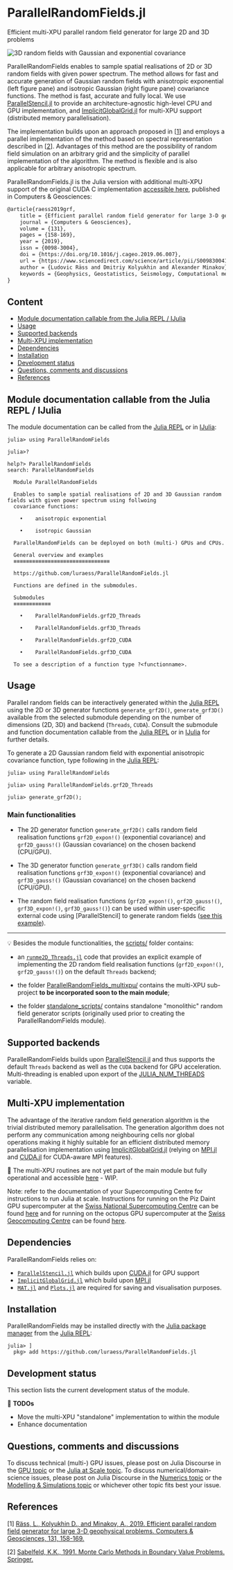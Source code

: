 # ParallelRandomFields.jl
Efficient multi-XPU parallel random field generator for large 2D and 3D problems

![3D random fields with Gaussian and exponential covariance](docs/Fig_exp_gauss_3D.png)

ParallelRandomFields enables to sample spatial realisations of 2D or 3D random fields with given power spectrum. The method allows for fast and accurate generation of Gaussian random fields with anisotropic exponential (left figure pane) and isotropic Gaussian (right figure pane) covariance functions. The method is fast, accurate and fully local. We use [ParallelStencil.jl] to provide an architecture-agnostic high-level CPU and GPU implementation, and [ImplicitGlobalGrid.jl] for multi-XPU support (distributed memory parallelisation).

The implementation builds upon an approach proposed in \[[1][Raess2019]\] and employs a parallel implementation of the method based on spectral representation described in \[[2][Sabelfeld1991]\]. Advantages of this method are the possibility of random field simulation on an arbitrary grid and the simplicity of parallel implementation of the algorithm. The method is flexible and is also applicable for arbitrary anisotropic spectrum.


ParallelRandomFields.jl is the Julia version with additional multi-XPU support of the original CUDA C implementation [accessible here](https://bitbucket.org/lraess/grfs/src/master/), published in Computers & Geosciences:
```tex
@article{raess2019grf,
    title = {Efficient parallel random field generator for large 3-D geophysical problems},
    journal = {Computers & Geosciences},
    volume = {131},
    pages = {158-169},
    year = {2019},
    issn = {0098-3004},
    doi = {https://doi.org/10.1016/j.cageo.2019.06.007},
    url = {https://www.sciencedirect.com/science/article/pii/S0098300418309944},
    author = {Ludovic Räss and Dmitriy Kolyukhin and Alexander Minakov},
    keywords = {Geophysics, Geostatistics, Seismology, Computational methods, Parallel and high-performance computing}
}
```

## Content
* [Module documentation callable from the Julia REPL / IJulia](#module-documentation-callable-from-the-julia-repl--ijulia)
* [Usage](#usage)
* [Supported backends](#supported-backends)
* [Multi-XPU implementation](#multi-xpu-implementation)
* [Dependencies](#dependencies)
* [Installation](#installation)
* [Development status](#development-status)
* [Questions, comments and discussions](#questions-comments-and-discussions)
* [References](#references)


## Module documentation callable from the Julia REPL / IJulia
The module documentation can be called from the [Julia REPL] or in [IJulia]:
```julia-repl
julia> using ParallelRandomFields

julia>?

help?> ParallelRandomFields
search: ParallelRandomFields

  Module ParallelRandomFields

  Enables to sample spatial realisations of 2D and 3D Gaussian random fields with given power spectrum using follwoing
  covariance functions:

    •    anisotropic exponential

    •    isotropic Gaussian

  ParallelRandomFields can be deployed on both (multi-) GPUs and CPUs.

  General overview and examples
  ≡≡≡≡≡≡≡≡≡≡≡≡≡≡≡≡≡≡≡≡≡≡≡≡≡≡≡≡≡≡≡

  https://github.com/luraess/ParallelRandomFields.jl

  Functions are defined in the submodules.

  Submodules
  ≡≡≡≡≡≡≡≡≡≡≡≡

    •    ParallelRandomFields.grf2D_Threads

    •    ParallelRandomFields.grf3D_Threads

    •    ParallelRandomFields.grf2D_CUDA

    •    ParallelRandomFields.grf3D_CUDA

  To see a description of a function type ?<functionname>.
```


## Usage
Parallel random fields can be interactively generated within the [Julia REPL] using the 2D or 3D generator functions `generate_grf2D()`, `generate_grf3D()` available from the selected submodule depending on the number of dimensions (2D, 3D) and backend (`Threads`, `CUDA`). Consult the submodule and function documentation callable from the [Julia REPL] or in [IJulia] for further details.

To generate a 2D Gaussian random field with exponential anisotropic covariance function, type following in the [Julia REPL]:
```julia-repl
julia> using ParallelRandomFields

julia> using ParallelRandomFields.grf2D_Threads

julia> generate_grf2D();
```

### Main functionalities
- The 2D generator function `generate_grf2D()` calls random field realisation functions `grf2D_expon!()` (exponential covariance) and `grf2D_gauss!()` (Gaussian covariance) on the chosen backend (CPU/GPU).

- The 3D generator function `generate_grf3D()` calls random field realisation functions `grf3D_expon!()` (exponential covariance) and `grf3D_gauss!()` (Gaussian covariance) on the chosen backend (CPU/GPU).

- The random field realisation functions (`grf2D_expon!()`, `grf2D_gauss!()`, `grf3D_expon!()`, `grf3D_gauss!()`) can be used within user-specific external code using [ParallelStencil] to generate random fields ([see this example](scripts/runme2D_Threads.jl)).

---

💡 Besides the module functionalities, the [scripts/](scripts/) folder contains:
- an [`runme2D_Threads.jl`](scripts/runme2D_Threads.jl) code that provides an explicit example of implementing the 2D random field realisation functions (`grf2D_expon!()`, `grf2D_gauss!()`) on the default `Threads` backend;

- the folder [ParallelRandomFields_multixpu/](scripts/ParallelRandomFields_multixpu) contains the multi-XPU sub-project **to be incorporated soon to the main module**;

- the folder [standalone_scripts/](scripts/standalone_scripts) contains standalone "monolithic" random field generator scripts (originally used prior to creating the ParallelRandomFields module).


## Supported backends
ParallelRandomFields builds upon [ParallelStencil.jl] and thus supports the default `Threads` backend as well as the `CUDA` backend for GPU acceleration. Multi-threading is enabled upon export of the [JULIA_NUM_THREADS] variable.


## Multi-XPU implementation
The advantage of the iterative random field generation algorithm is the trivial distributed memory parallelisation. The generation algorithm does not perform any communication among neighbouring cells nor global operations making it highly suitable for an efficient distributed memory parallelisation implementation using [ImplicitGlobalGrid.jl] (relying on [MPI.jl] and [CUDA.jl] for CUDA-aware MPI features).

🚧 The multi-XPU routines are not yet part of the main module but fully operational and accessible [here](scripts/ParallelRandomFields_multixpu) - WIP.

Note: refer to the documentation of your Supercomputing Centre for instructions to run Julia at scale. Instructions for running on the Piz Daint GPU supercomputer at the [Swiss National Supercomputing Centre](https://www.cscs.ch/computers/piz-daint/) can be found [here](https://user.cscs.ch/tools/interactive/julia/) and for running on the octopus GPU supercomputer at the [Swiss Geocomputing Centre](https://wp.unil.ch/geocomputing/octopus/) can be found [here](https://gist.github.com/luraess/45a7a4059d8ace694812e7e301f1a258).


## Dependencies
ParallelRandomFields relies on:
- [`ParallelStencil.jl`](https://github.com/omlins/ParallelStencil.jl) which builds upon [CUDA.jl] for GPU support
- [`ImplicitGlobalGrid.jl`](https://github.com/eth-cscs/ImplicitGlobalGrid.jl) which build upon [MPI.jl]
- [`MAT.jl`](https://github.com/JuliaIO/MAT.jl) and [`Plots.jl`](https://github.com/JuliaPlots/Plots.jl) are required for saving and visualisation purposes.


## Installation
ParallelRandomFields may be installed directly with the [Julia package manager](https://docs.julialang.org/en/v1/stdlib/Pkg/index.html) from the [Julia REPL]:
```julia-repl
julia> ]
  pkg> add https://github.com/luraess/ParallelRandomFields.jl
```


## Development status
This section lists the current development status of the module.

🚧 **TODOs**
- Move the multi-XPU "standalone" implementation to within the module
- Enhance documentation 


## Questions, comments and discussions
To discuss technical (multi-) GPU issues, please post on Julia Discourse in the [GPU topic] or the [Julia at Scale topic].
To discuss numerical/domain-science issues, please post on Julia Discourse in the [Numerics topic] or the [Modelling & Simulations topic] or whichever other topic fits best your issue.


## References
\[1\] [Räss, L., Kolyukhin D., and Minakov, A., 2019. Efficient parallel random field generator for large 3-D geophysical problems. Computers & Geosciences, 131, 158-169.][Raess2019]

\[2\] [Sabelfeld, K.K., 1991. Monte Carlo Methods in Boundary Value Problems. Springer.][Sabelfeld1991]


[Raess2019]: https://doi.org/10.1016/j.cageo.2019.06.007
[Sabelfeld1991]: https://cds.cern.ch/record/295430
[ParallelStencil.jl]: https://github.com/omlins/ParallelStencil.jl
[ImplicitGlobalGrid.jl]: https://github.com/eth-cscs/ImplicitGlobalGrid.jl
[MPI.jl]: https://github.com/JuliaParallel/MPI.jl
[CUDA.jl]: https://github.com/JuliaGPU/CUDA.jl
[Julia REPL]: https://docs.julialang.org/en/v1/stdlib/REPL/
[IJulia]: https://github.com/JuliaLang/IJulia.jl
[JULIA_NUM_THREADS]:https://docs.julialang.org/en/v1.0.0/manual/environment-variables/#JULIA_NUM_THREADS-1
[GPU topic]: https://discourse.julialang.org/c/domain/gpu/
[Julia at Scale topic]: https://discourse.julialang.org/c/domain/parallel/
[Numerics topic]: https://discourse.julialang.org/c/domain/numerics/
[Modelling & Simulations topic]: https://discourse.julialang.org/c/domain/models
